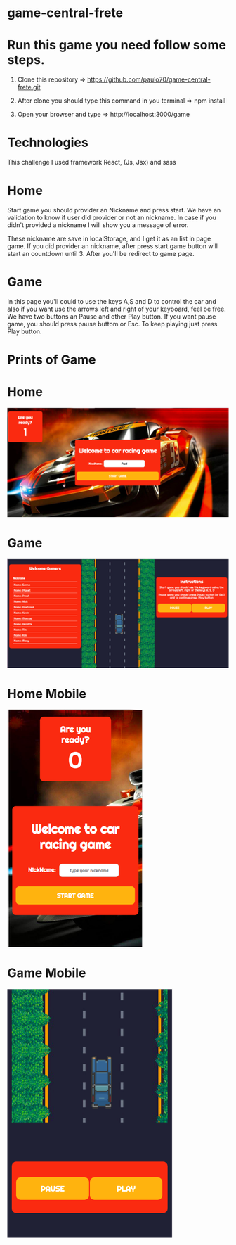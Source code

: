 # game-central-frete

# Run this game you need follow some steps. 

1) Clone this repository => https://github.com/paulo70/game-central-frete.git

2) After clone you should type this command in you terminal => npm install

3) Open your browser and type => http://localhost:3000/game

# Technologies
This challenge I used framework React, (Js, Jsx) and sass

# Home
Start game you should provider an Nickname and press start. We have an validation to know if user did provider or not an nickname.
In case if you didn't provided a nickname I will show you a message of error.

These nickname are save in localStorage, and I get it as an list in page game.
If you did provider an nickname, after press start game button will start an countdown until 3. After you'll be redirect to game page.

# Game
In this page you'll could to use the keys A,S and D to control the car and also if you want use the arrows left and right of your keyboard, feel be free. 
We have two buttons an Pause and other Play button. If you want pause game, you should press pause buttom or Esc. To keep playing just press Play button.

# Prints of Game
 
# Home

![Alt text](/src/assets/images/home.png?raw=true "Desktop screen")

# Game

![Alt text](/src/assets/images/game.png?raw=true "Desktop screen")

# Home Mobile

![Alt text](/src/assets/images/home-mobile.png?raw=true "Desktop screen")

# Game Mobile

![Alt text](/src/assets/images/game-mobile.png?raw=true "Desktop screen")
 
